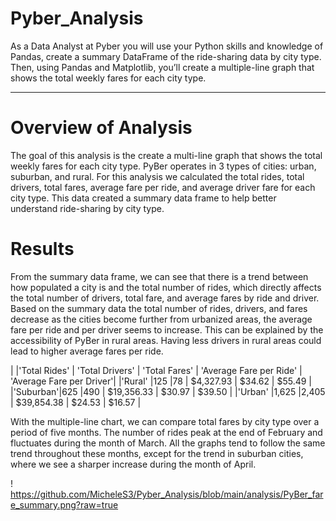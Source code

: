 # Pyber_Analysis

As a Data Analyst at Pyber you will use your Python skills and knowledge of Pandas, create a summary DataFrame of the ride-sharing data by city type. Then, using Pandas and Matplotlib, you’ll create a multiple-line graph that shows the total weekly fares for each city type. 

---

# Overview of Analysis

The goal of this analysis is the create a multi-line graph that shows the total weekly fares for each city type.  PyBer operates in 3 types of cities: urban, suburban, and rural.  For this analysis we calculated the total rides, total drivers, total fares, average fare per ride, and average driver fare for each city type.  This data created a summary data frame to help better understand ride-sharing by city type.

# Results

From the summary data frame, we can see that there is a trend between how populated a city is and the total number of rides, which directly affects the total number of drivers, total fare, and average fares by ride and driver.  Based on the summary data the total number of rides, drivers, and fares decrease as the cities become further from urbanized areas, the average fare per ride and per driver seems to increase.  This can be explained by the accessibility of PyBer in rural areas.  Having less drivers in rural areas could lead to higher average fares per ride.

|          |'Total Rides' | 'Total Drivers' | 'Total Fares' | 'Average Fare per Ride' | 'Average Fare per Driver'|
|'Rural'   |125           |78               | $4,327.93     | $34.62                  | $55.49                   |
|'Suburban'|625           |490              | $19,356.33    | $30.97                  | $39.50                   |
|'Urban'   |1,625         |2,405            | $39,854.38    | $24.53                  | $16.57                   |

With the multiple-line chart, we can compare total fares by city type over a period of five months. The number of rides peak at the end of February and fluctuates during the month of March. All the graphs tend to follow the same trend throughout these months, except for the trend in suburban cities, where we see a sharper increase during the month of April. 

! https://github.com/MicheleS3/Pyber_Analysis/blob/main/analysis/PyBer_fare_summary.png?raw=true

